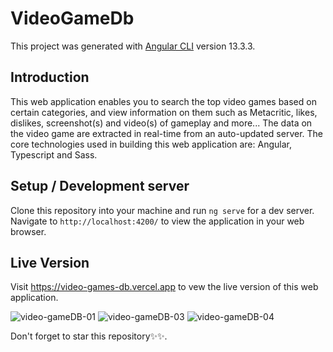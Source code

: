 # VideoGameDb

This project was generated with [Angular CLI](https://github.com/angular/angular-cli) version 13.3.3.

## Introduction
This web application enables you to search the top video games based on certain categories, and view information on them such as Metacritic, likes, dislikes, screenshot(s) and video(s) of gameplay and more... 
The data on the video game are extracted in real-time from an auto-updated server. 
The core technologies used in building this web application are: Angular, Typescript and Sass.

## Setup / Development server

Clone this repository into your machine and run `ng serve` for a dev server. Navigate to `http://localhost:4200/` to view the application in your web browser.

## Live Version
Visit https://video-games-db.vercel.app to vew the live version of this web application.

![video-gameDB-01](https://user-images.githubusercontent.com/76836006/165224972-3bce95ec-b38e-49c7-8890-e844d5206a55.JPG)
![video-gameDB-03](https://user-images.githubusercontent.com/76836006/165224991-78296e00-1ea4-4878-9032-6a25db813e75.JPG)
![video-gameDB-04](https://user-images.githubusercontent.com/76836006/165224997-1a6e24c1-8478-456c-8aeb-f70ded6ba5cf.JPG)

Don't forget to star this repository✨✨.
